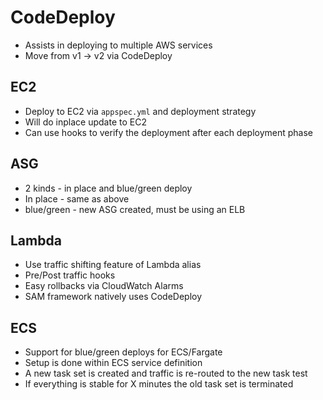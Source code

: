 # CodeDeploy

* Assists in deploying to multiple AWS services
* Move from v1 -> v2 via CodeDeploy

## EC2

* Deploy to EC2 via `appspec.yml` and deployment strategy
* Will do inplace update to EC2
* Can use hooks to verify the deployment after each deployment phase

## ASG

* 2 kinds - in place and blue/green deploy
* In place - same as above
* blue/green - new ASG created, must be using an ELB

## Lambda

* Use traffic shifting feature of Lambda alias
* Pre/Post traffic hooks
* Easy rollbacks via CloudWatch Alarms
* SAM framework natively uses CodeDeploy

## ECS

* Support for blue/green deploys for ECS/Fargate
* Setup is done within ECS service definition
* A new task set is created and traffic is re-routed to the new task test
* If everything is stable for X minutes the old task set is terminated